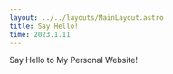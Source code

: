 ```yaml
---
layout: ../../layouts/MainLayout.astro
title: Say Hello!
time: 2023.1.11
---
```


Say Hello to My Personal Website!
